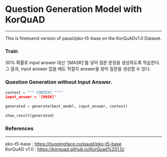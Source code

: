 # Question Generation Model with KorQuAD
___

This is finetuend version of paust/pko-t5-base on the KorQuADv1.0 Dataset.

### Train

30% 확률로 input answer 대신 '[MASK]'를 넣어 질문 문장을 생성하도록 학습한다.  
그 결과, input answer 없을 때도 적절히 answer을 찾아 질문을 생성할 수 있다.

### Question Generation without Input Answer. 

```python
context = """ CONTEXT """"
input_answer = '[MASK]'
        
generated = generate(best_model, input_answer, context)
        
show_result(generated)
```

### References
____
pko-t5-base : https://huggingface.co/paust/pko-t5-base  
KorQuAD v1.0 : https://korquad.github.io/KorQuad%201.0/
